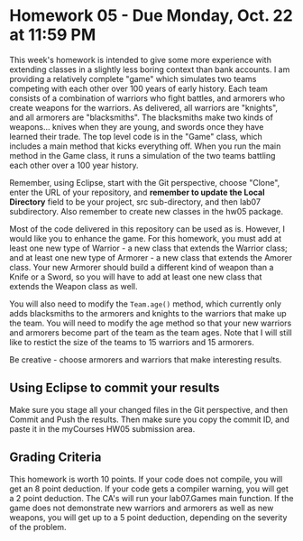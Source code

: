 # Homework 05 - Due Monday, Oct. 22 at 11:59 PM

This week's homework is intended to give some more experience with extending classes in a slightly less boring context than bank accounts. I am providing a relatively complete "game" which simulates two teams competing with each other over 100 years of early history. Each team consists of a combination of warriors who fight battles, and armorers who create weapons for the warriors. As delivered, all warriors are "knights", and all armorers are "blacksmiths". The blacksmiths make two kinds of weapons... knives when they are young, and swords once they have learned their trade. The top level code is in the "Game" class, which includes a main method that kicks everything off. When you run the main method in the Game class, it runs a simulation of the two teams battling each other over a 100 year history.

Remember, using Eclipse, start with the Git perspective, choose "Clone", enter the URL of your repository, and **remember to update the Local Directory** field to be your project, src sub-directory, and then lab07 subdirectory. Also remember to create new classes in the hw05 package.

Most of the code delivered in this repository can be used as is. However, I would like you to enhance the game. For this homework, you must add at least one new type of Warrior - a new class that extends the Warrior class; and at least one new type of Armorer - a new class that extends the Amorer class. Your new Armorer should build a different kind of weapon than a Knife or a Sword, so you will have to add at least one new class that extends the Weapon class as well.

You will also need to modify the ```Team.age()``` method, which currently only adds blacksmiths to the armorers and knights to the warriors that make up the team. You will need to modify the age method so that your new warriors and armorers become part of the team as the team ages. Note that I will still like to restict the size of the teams to 15 warriors and 15 armorers.

Be creative - choose armorers and warriors that make interesting results.

## Using Eclipse to commit your results

Make sure you stage all your changed files in the Git perspective, and then Commit and Push the results. Then make sure you copy the commit ID, and paste it in the myCourses HW05 submission area.

## Grading Criteria

This homework is worth 10 points. If your code does not compile, you will get an 8 point deduction. If your code gets a compiler warning, you will get a 2 point deduction. The CA's will run your lab07.Games main function. If the game does not demonstrate new warriors and armorers as well as new weapons, you will get up to a 5 point deduction, depending on the severity of the problem.
